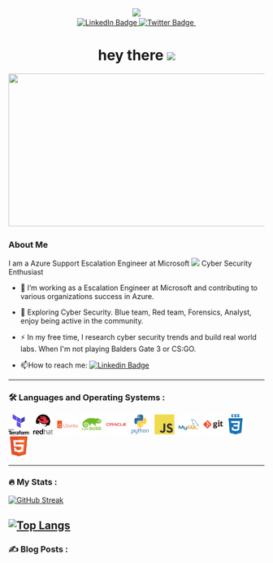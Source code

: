 <div id="header" align="center">
  <img src="https://media.giphy.com/media/TLnWsIBRegQyWxG4Dw/giphy.gif" width="400"/>
</div>
<div id="badges" align="center">
  <a href="https://www.linkedin.com/in/eric-jarvinen">
    <img src="https://img.shields.io/badge/LinkedIn-blue?style=for-the-badge&logo=linkedin&logoColor=white" alt="LinkedIn Badge"/>
  </a> 
  <a href="https://twitter.com/JariBoi7745">
    <img src="https://img.shields.io/badge/Twitter-blue?style=for-the-badge&logo=twitter&logoColor=white" alt="Twitter Badge"/>
  </a>
    <img src="https://komarev.com/ghpvc/?username=EricJarvinen-MS&style=flat-square&color=blue" width="150" alt=""/>
  </a>
</div>
<h1 align="center">
  hey there
  <img src="https://media.giphy.com/media/hvRJCLFzcasrR4ia7z/giphy.gif" width="30px"/>
</h1>
<div align="center">
  <img src="https://media.giphy.com/media/dWesBcTLavkZuG35MI/giphy.gif" width="600" height="300"/>
</div>

###  About Me 
I am a Azure Support Escalation Engineer at Microsoft <img src="https://media.giphy.com/media/WUlplcMpOCEmTGBtBW/giphy.gif" width="30"> Cyber Security Enthusiast
- :telescope: I’m working as a Escalation Engineer at Microsoft and contributing to various organizations success in Azure.

- :seedling: Exploring Cyber Security. Blue team, Red team, Forensics, Analyst, enjoy being active in the community.

- :zap: In my free time, I research cyber security trends and build real world labs. When I'm not playing Balders Gate 3 or CS:GO.

- :mailbox:How to reach me: [![Linkedin Badge](https://img.shields.io/badge/-EricJarvinen-blue?style=flat&logo=Linkedin&logoColor=white)](https://www.linkedin.com/in/eric-jarvinen)
---

### :hammer_and_wrench: Languages and Operating Systems :

<div>
  <img src="https://github.com/devicons/devicon/blob/master/icons/terraform/terraform-original-wordmark.svg" title="Terraform"  alt="MySQL" width="40" height="40"/>&nbsp;
  <img src="https://github.com/devicons/devicon/blob/master/icons/redhat/redhat-original-wordmark.svg" title="RedHat"  alt="MySQL" width="40" height="40"/>&nbsp;
  <img src="https://github.com/devicons/devicon/blob/master/icons/ubuntu/ubuntu-plain-wordmark.svg" title="Ubuntu"  alt="MySQL" width="40" height="40"/>&nbsp;
  <img src="https://github.com/devicons/devicon/blob/master/icons/opensuse/opensuse-original-wordmark.svg" title="SUSE"  alt="MySQL" width="40" height="40"/>&nbsp;
  <img src="https://github.com/devicons/devicon/blob/master/icons/oracle/oracle-original.svg" title="SUSE"  alt="Oracle" width="40" height="40"/>&nbsp;
  <img src="https://github.com/devicons/devicon/blob/master/icons/python/python-original-wordmark.svg" title="Python" alt="HTML" width="40" height="40"/>&nbsp;
  <img src="https://github.com/devicons/devicon/blob/master/icons/javascript/javascript-original.svg" title="JavaScript" alt="JavaScript" width="40" height="40"/>&nbsp;
  <img src="https://github.com/devicons/devicon/blob/master/icons/mysql/mysql-original-wordmark.svg" title="MySQL"  alt="MySQL" width="40" height="40"/>&nbsp;
  <img src="https://github.com/devicons/devicon/blob/master/icons/git/git-original-wordmark.svg" title="Git" **alt="Git" width="40" height="40"/>
  <img src="https://github.com/devicons/devicon/blob/master/icons/css3/css3-plain-wordmark.svg"  title="CSS3" alt="CSS" width="40" height="40"/>&nbsp;
  <img src="https://github.com/devicons/devicon/blob/master/icons/html5/html5-original.svg" title="HTML5" alt="HTML" width="40" height="40"/>&nbsp;
</div>

---

### :fire: My Stats :
[![GitHub Streak](https://github-readme-streak-stats.herokuapp.com?user=EricJarvinen-MS&theme=dark)](https://git.io/streak-stats)

[![Top Langs](https://github-readme-stats.vercel.app/api/top-langs/?username=EricJarvinen-MS&layout=compact&theme=vision-friendly-dark)](https://github.com/anuraghazra/github-readme-stats)
---

### :writing_hand: Blog Posts :
<!-- BLOG-POST-LIST:START -->
<!-- BLOG-POST-LIST:END -->
